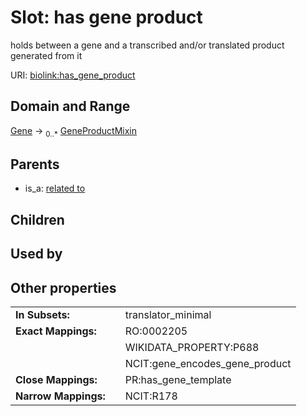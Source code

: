
# Slot: has gene product


holds between a gene and a transcribed and/or translated product generated from it

URI: [biolink:has_gene_product](https://w3id.org/biolink/vocab/has_gene_product)


## Domain and Range

[Gene](Gene.md) &#8594;  <sub>0..\*</sub> [GeneProductMixin](GeneProductMixin.md)

## Parents

 *  is_a: [related to](related_to.md)

## Children


## Used by


## Other properties

|  |  |  |
| --- | --- | --- |
| **In Subsets:** | | translator_minimal |
| **Exact Mappings:** | | RO:0002205 |
|  | | WIKIDATA_PROPERTY:P688 |
|  | | NCIT:gene_encodes_gene_product |
| **Close Mappings:** | | PR:has_gene_template |
| **Narrow Mappings:** | | NCIT:R178 |

